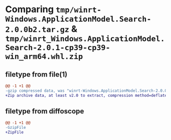 # Comparing `tmp/winrt-Windows.ApplicationModel.Search-2.0.0b2.tar.gz` & `tmp/winrt_Windows.ApplicationModel.Search-2.0.1-cp39-cp39-win_arm64.whl.zip`

## filetype from file(1)

```diff
@@ -1 +1 @@
-gzip compressed data, was "winrt-Windows.ApplicationModel.Search-2.0.0b2.tar", last modified: Sat Dec  2 18:20:15 2023, max compression
+Zip archive data, at least v2.0 to extract, compression method=deflate
```

## filetype from diffoscope

```diff
@@ -1 +1 @@
-GzipFile
+ZipFile
```

